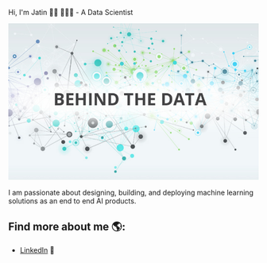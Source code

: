 
Hi, I'm Jatin 👋🏾 👩🏾‍💻 - A Data Scientist


<img src="https://github.com/jmalhot/jmalhot/blob/master/Data-Science.jpeg">



I am passionate about designing, building, and deploying machine learning solutions as an end to end AI products.


## Find more about me 🌎: 

- <a href="https://www.linkedin.com/in/jatin-malhotra//">LinkedIn</a> 💼
